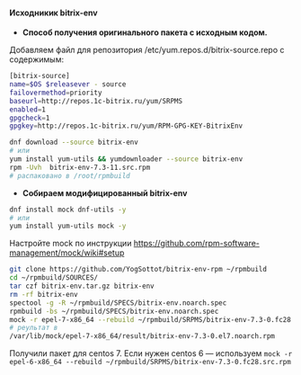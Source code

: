 #### Исходникик bitrix-env



* **Способ получения оригинального пакета с исходным кодом.**  

Добавляем файл для репозитория /etc/yum.repos.d/bitrix-source.repo с содержимым:  
```bash
[bitrix-source]
name=$OS $releasever - source
failovermethod=priority
baseurl=http://repos.1c-bitrix.ru/yum/SRPMS
enabled=1
gpgcheck=1
gpgkey=http://repos.1c-bitrix.ru/yum/RPM-GPG-KEY-BitrixEnv
```
```bash
dnf download --source bitrix-env
# или
yum install yum-utils && yumdownloader --source bitrix-env
rpm -Uvh  bitrix-env-7.3-11.src.rpm
# распаковано в /root/rpmbuild
```

* **Собираем модифицированный bitrix-env**  

```bash
dnf install mock dnf-utils -y
# или
yum install yum-utils mock -y
```
Настройте mock по инструкции
https://github.com/rpm-software-management/mock/wiki#setup

```bash
git clone https://github.com/YogSottot/bitrix-env-rpm ~/rpmbuild
cd ~/rpmbuild/SOURCES/
tar czf bitrix-env.tar.gz bitrix-env
rm -rf bitrix-env
spectool -g -R ~/rpmbuild/SPECS/bitrix-env.noarch.spec
rpmbuild -bs ~/rpmbuild/SPECS/bitrix-env.noarch.spec
mock -r epel-7-x86_64 --rebuild ~/rpmbuild/SRPMS/bitrix-env-7.3-0.fc28.src.rpm
# реультат в
/var/lib/mock/epel-7-x86_64/result/bitrix-env-7.3-0.el7.noarch.rpm
```


Получили пакет для centos 7. Если нужен centos 6 — используем ```mock -r epel-6-x86_64 --rebuild ~/rpmbuild/SRPMS/bitrix-env-7.3-0.fc28.src.rpm```  
